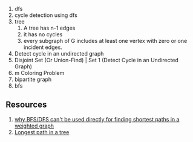 1. dfs
2. cycle detection using dfs
3. tree
    1.  A tree has n-1 edges
    2.  it has no cycles
    3.  every subgraph of G includes at least one vertex with zero or one incident edges.
4. Detect cycle in an undirected graph
5. Disjoint Set (Or Union-Find) | Set 1 (Detect Cycle in an Undirected Graph)
6. m Coloring Problem
7. bipartite graph
8. bfs

## Resources
1. [why BFS/DFS can't be used directly for finding shortest paths in a weighted graph](https://stackoverflow.com/questions/30409493/using-bfs-for-weighted-graphs)
2. [Longest path in a tree](https://www.spoj.com/problems/PT07Z/)



  
  
  
  
  
  
  
  
  
  
  
  
  
  
  
  
  
  
  
  
